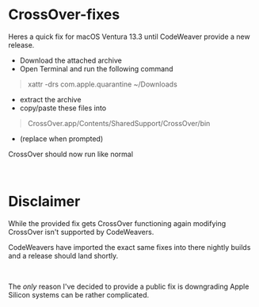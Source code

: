 # CrossOver-fixes


Heres a quick fix for macOS Ventura 13.3 until CodeWeaver provide a new release.

- Download the attached archive
- Open Terminal and run the following command
> xattr -drs com.apple.quarantine ~/Downloads
- extract the archive
- copy/paste these files into
> CrossOver.app/Contents/SharedSupport/CrossOver/bin
- (replace when prompted)

CrossOver should now run like normal

<br>

# Disclaimer
While the provided fix gets CrossOver functioning again modifying CrossOver isn't supported by CodeWeavers.

CodeWeavers have imported the exact same fixes into there nightly builds and a release should land shortly.

<br>

The _only_ reason I've decided to provide a public fix is downgrading Apple Silicon systems can be rather complicated.
